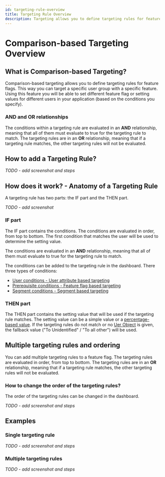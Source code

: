```yaml
---
id: targeting-rule-overview
title: Targeting Rule Overview
description: Targeting allows you to define targeting rules for feature flags. This way you can target a specific user group with a specific feature.
---
```


# Comparison-based Targeting Overview

## What is Comparison-based Targeting?

Comparison-based targeting allows you to define targeting rules for feature flags. This way you can target a specific user group with a specific feature. Using this feature you will be able to set different feature flag or setting values for different users in your application (based on the conditions you specify).

### AND and OR relationships

The conditions within a targeting rule are evaluated in an **AND** relationship, meaning that all of them must evaluate to true for the targeting rule to match. The targeting rules are in an **OR** relationship, meaning that if a targeting rule matches, the other targeting rules will not be evaluated.

## How to add a Targeting Rule?

*TODO - add screenshot and steps*

## How does it work? - Anatomy of a Targeting Rule

A targeting rule has two parts: the IF part and the THEN part.

*TODO - add screenshot*

### IF part

The IF part contains the conditions. The conditions are evaluated in order, from top to bottom. The first condition that matches the user will be used to determine the setting value.

The conditions are evaluated in an **AND** relationship, meaning that all of them must evaluate to true for the targeting rule to match.

The conditions can be added to the targeting rule in the dashboard. There three types of conditions:
- [User conditions - User attribute based targeting](TODO)
- [Prerequisite conditions - Feature flag based targeting](TODO)
- [Segment conditions - Segment based targeting](TODO)

### THEN part

The THEN part contains the setting value that will be used if the targeting rule matches. The setting value can be a simple value or a [percentage-based value](TODO).
If the targeting rules do not match or no [Uer Object](TODO) is given, the fallback value ("To Unidentified" / "To all other") will be used.

## Multiple targeting rules and ordering
You can add multiple targeting rules to a feature flag. The targeting rules are evaluated in order, from top to bottom.
The targeting rules are in an **OR** relationship, meaning that if a targeting rule matches, the other targeting rules will not be evaluated.

### How to change the order of the targeting rules?

The order of the targeting rules can be changed in the dashboard.

*TODO - add screenshot and steps*

## Examples

### Single targeting rule

*TODO - add screenshot and steps*

### Multiple targeting rules

*TODO - add screenshot and steps*